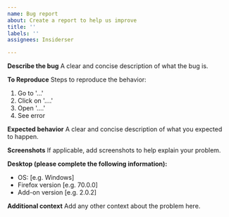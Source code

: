 ```yaml
---
name: Bug report
about: Create a report to help us improve
title: ''
labels: ''
assignees: Insiderser

---
```


**Describe the bug**
A clear and concise description of what the bug is.

**To Reproduce**
Steps to reproduce the behavior:
1. Go to '...'
2. Click on '....'
3. Open '....'
4. See error

**Expected behavior**
A clear and concise description of what you expected to happen.

**Screenshots**
If applicable, add screenshots to help explain your problem.

**Desktop (please complete the following information):**
 - OS: [e.g. Windows]
 - Firefox version [e.g. 70.0.0]
 - Add-on version [e.g. 2.0.2]

**Additional context**
Add any other context about the problem here.
